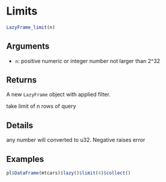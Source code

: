 # Limits

```r
LazyFrame_limit(n)
```

## Arguments

- `n`: positive numeric or integer number not larger than 2^32

## Returns

A new `LazyFrame` object with applied filter.

take limit of n rows of query

## Details

any number will converted to u32. Negative raises error

## Examples

```r
pl$DataFrame(mtcars)$lazy()$limit(4)$collect()
```